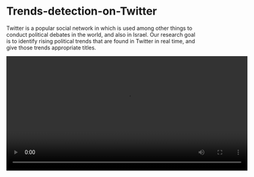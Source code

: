 # Trends-detection-on-Twitter
Twitter is a popular social network in which is used among other things to conduct political debates in the world, and also in Israel. Our research goal is to identify rising political trends that are found in Twitter in real time, and give those trends appropriate titles.

<video width="630" height="300" src="https://www.powtoon.com/s/f4jplz3vYOL/1/m/s" type="video/mp4"></video>



